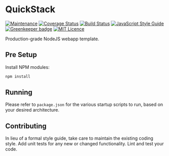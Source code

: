 
# QuickStack

[![Maintenance](https://img.shields.io/badge/Maintained%3F-yes-green.svg)](https://github.com/joshuaquek/QuickStack/graphs/commit-activity)
[![Coverage Status](https://coveralls.io/repos/github/joshuaquek/QuickEncrypt/badge.svg?branch=master)](https://coveralls.io/github/joshuaquek/QuickStack?branch=master)
[![Build Status](https://travis-ci.org/joshuaquek/QuickEncrypt.svg?branch=master)](https://travis-ci.org/joshuaquek/QuickStack)
[![JavaScript Style Guide](https://img.shields.io/badge/code_style-standard-brightgreen.svg)](https://standardjs.com)
[![Greenkeeper badge](https://badges.greenkeeper.io/joshuaquek/QuickEncrypt.svg)](https://greenkeeper.io/)
[![MIT Licence](https://badges.frapsoft.com/os/mit/mit.svg?v=103)](https://opensource.org/licenses/mit-license.php) 
<!--- [![codecov](https://codecov.io/gh/joshuaquek/QuickStack/branch/master/graph/badge.svg)](https://codecov.io/gh/joshuaquek/QuickStack) -->

Production-grade NodeJS webapp template.

## Pre Setup

Install NPM modules:
```bash
npm install
```

## Running

Please refer to `package.json` for the various startup scripts to run, based on your desired architecture.

## Contributing

In lieu of a formal style guide, take care to maintain the existing coding style. Add unit tests for any new or changed functionality. Lint and test your code.
